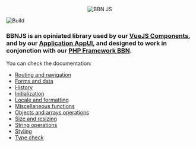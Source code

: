 <p align="center"><img alt="BBN JS" src="https://cdn.bbn.io/img/240w/js.png"></p>

![Build](https://github.com/ashraymehta/bbnjs/workflows/Build/badge.svg)

### BBNJS is an opiniated library used by our [VueJS Components](https://bbn.io/bbn-vue/home), and by our [Application AppUI](https://app-ui.com), and designed to work in conjonction with our [PHP Framework BBN](https://bbn.io/bbn-php/home).

You can check the documentation:

* [Routing and navigation](doc/md/ajax.md)
* [Forms and data](doc/md/form.md)
* [History](doc/md/history.md)
* [Initialization](doc/md/init.md)
* [Locale and formatting](doc/md/locale.md)
* [Miscellaneous functions](doc/md/misc.md)
* [Objects and arrays operations](doc/md/object.md)
* [Size and resizing](doc/md/size.md)
* [String operations](doc/md/string.md)
* [Styling](doc/md/style.md)
* [Type check](doc/md/type.md)


